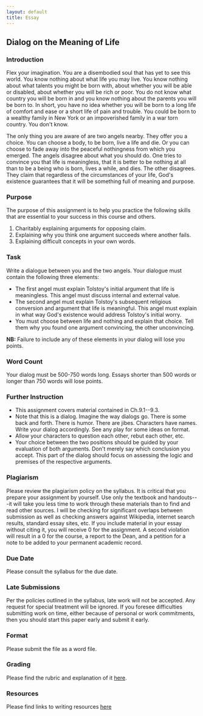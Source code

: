 ```yaml
---
layout: default
title: Essay
---
```


## Dialog on the Meaning of Life


 

### Introduction

Flex your imagination. You are a disembodied soul that has yet to see this world. You know nothing about what life you may live. You know nothing about what talents you might be born with, about whether you will be able or disabled, about whether you will be rich or poor. You do not know what country you will be born in and you know nothing about the parents you will be born to. In short, you have no idea whether you will be born to a long life of comfort and ease or a short life of pain and trouble. You could be born to a wealthy family in New York or an impoverished family in a war torn country. You don't know. 

The only thing you are aware of are two angels nearby. They offer you a choice. You can choose a body, to be born, live a life and die. Or you can choose to fade away into the peaceful nothingness from which you emerged. The angels disagree about what you should do. One tries to convince you that life is meaningless, that it is better to be nothing at all than to be a being who is born, lives a while, and dies. The other disagrees. They claim that regardless of the circumstances of your life, God's existence guarantees that it will be something full of meaning and purpose. 

### Purpose 

The purpose of this assignment is to help you practice the following skills that are essential to your success in this course and others. 

1. 	Charitably explaining arguments for opposing claim. 
2.  Explaining why you think one argument succeeds where another fails. 
1.  Explaining difficult concepts in your own words. 

### Task

Write a dialogue between you and the two angels. Your dialogue must contain the following three elements:

+ The first angel must explain Tolstoy's initial argument that life is meaningless. This angel must discuss internal and external value.
+ The second angel must explain Tolstoy's subsequent religious conversion and argument that life is meaningful. This angel must explain in what way God's existence would address Tolstoy's initial worry.
+ You must choose between life and nothing and explain that choice. Tell them why you found one argument convincing, the other unconvincing.

**NB:** Failure to include any of these elements in your dialog will lose you points. 




### Word Count

Your dialog must be 500-750 words long. Essays shorter than 500 words or longer than 750 words will lose points.

### Further Instruction

+ This assignment covers material contained in Ch.9.1--9.3.
+ Note that this is a dialog. Imagine the way dialogs go. There is some back and forth. There is humor. There are jibes. Characters have names. Write your dialog accordingly. See any play for some ideas on format. 
+ Allow your characters to question each other, rebut each other, etc.
+ Your choice between the two positions should be guided by your evaluation of both arguments. Don't merely say which conclusion you accept. This part of the dialog should focus on assessing the logic and premises of the respective arguments.   



### Plagiarism

Please review the plagiarism policy on the syllabus. It is critical that you prepare your assignment by yourself. Use only the textbook and handouts---it will take you less time to work through these materials than to find and read other sources. I will be checking for significant overlaps between submission as well as checking answers against Wikipedia, internet search results, standard essay sites, etc. If you include material in your essay without citing it, you will receive 0 for the assignment. A second violation will result in a 0 for the course, a report to the Dean, and a petition for a note to be added to your permanent academic record. 

### Due Date
Please consult the syllabus for the due date.

### Late Submissions

Per the policies outlined in the syllabus, late work will not be accepted. Any request for special treatment will be ignored. If you foresee difficulties submitting work on time, either because of personal or work commitments, then you should start this paper early and submit it early. 

### Format
Please submit the file as a word file.

### Grading
Please find the rubric and explanation of it [here](/Teaching/Grading/).

### Resources
Please find links to writing resources [here](/Teaching/Resources/)




